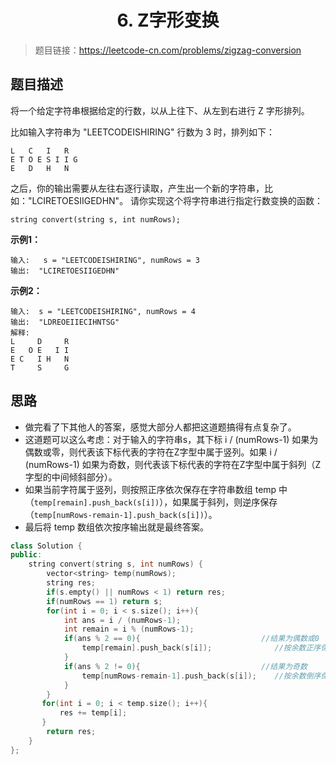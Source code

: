 # <center> 6. Z字形变换 </center>

>题目链接：<https://leetcode-cn.com/problems/zigzag-conversion>
## 题目描述
将一个给定字符串根据给定的行数，以从上往下、从左到右进行 Z 字形排列。

比如输入字符串为 "LEETCODEISHIRING" 行数为 3 时，排列如下：
```
L   C   I   R
E T O E S I I G
E   D   H   N
```
之后，你的输出需要从左往右逐行读取，产生出一个新的字符串，比如："LCIRETOESIIGEDHN"。
请你实现这个将字符串进行指定行数变换的函数：
```
string convert(string s, int numRows);
```


**示例1：**
```
输入:   s = "LEETCODEISHIRING", numRows = 3
输出:  "LCIRETOESIIGEDHN"
```

**示例2：**
```
输入:  s = "LEETCODEISHIRING", numRows = 4
输出:  "LDREOEIIECIHNTSG"
解释:
L     D     R
E   O E   I I
E C   I H   N
T     S     G
```
## 思路
- 做完看了下其他人的答案，感觉大部分人都把这道题搞得有点复杂了。
 - 这道题可以这么考虑：对于输入的字符串s，其下标 i / (numRows-1) 如果为偶数或零，则代表该下标代表的字符在Z字型中属于竖列。如果 i / (numRows-1) 如果为奇数，则代表该下标代表的字符在Z字型中属于斜列（Z字型的中间倾斜部分）。
 - 如果当前字符属于竖列，则按照正序依次保存在字符串数组 temp 中（`temp[remain].push_back(s[i])`），如果属于斜列，则逆序保存（`temp[numRows-remain-1].push_back(s[i])`）。
- 最后将 temp 数组依次按序输出就是最终答案。

```cpp
class Solution {
public:
    string convert(string s, int numRows) {
        vector<string> temp(numRows);
        string res;
        if(s.empty() || numRows < 1) return res;
        if(numRows == 1) return s;
        for(int i = 0; i < s.size(); i++){
            int ans = i / (numRows-1);
            int remain = i % (numRows-1);
            if(ans % 2 == 0){                           //结果为偶数或0
                temp[remain].push_back(s[i]);              //按余数正序保存
            }
            if(ans % 2 != 0){                           //结果为奇数
                temp[numRows-remain-1].push_back(s[i]);    //按余数倒序保存
            }
        }
       for(int i = 0; i < temp.size(); i++){
           res += temp[i];
       }
        return res;
    }
};
```

